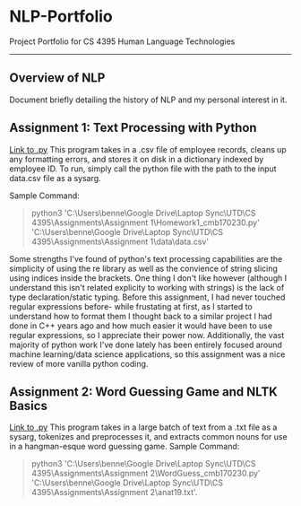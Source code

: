 # NLP-Portfolio
Project Portfolio for CS 4395 Human Language Technologies
_________________________________________________________________________________________________________________________________________________________________________

## Overview of NLP
Document briefly detailing the history of NLP and my personal interest in it.


## Assignment 1: Text Processing with Python
[Link to .py](https://github.com/cmb170230/NLP-Portfolio/blob/85485e11ef077cc5f42e053b5996edab139d375e/Homework1_cmb170230.py)
This program takes in a .csv file of employee records, cleans up any formatting errors, and stores it on disk in a dictionary indexed by employee ID.
To run, simply call the python file with the path to the input data.csv file as a sysarg.

Sample Command: 
> python3 'C:\Users\benne\Google Drive\Laptop Sync\UTD\CS 4395\Assignments\Assignment 1\Homework1_cmb170230.py' 'C:\Users\benne\Google Drive\Laptop Sync\UTD\CS 4395\Assignments\Assignment 1\data\data.csv'

Some strengths I've found of python's text processing capabilities are the simplicity of using the re library as well as the convience of string slicing using indices inside the brackets. One thing I don't like however (although I understand this isn't related explicity to working with strings) is the lack of type declaration/static typing.
Before this assignment, I had never touched regular expressions before- while frustating at first, as I started to understand how to format them I thought back to a similar project I had done in C++ years ago and how much easier it would have been to use regular expressions, so I appreciate their power now. Additionally, the vast majority of python work I've done lately has been entirely focused around machine learning/data science applications, so this assignment was a nice review of more vanilla python coding.

## Assignment 2: Word Guessing Game and NLTK Basics
[Link to .py](https://github.com/cmb170230/NLP-Portfolio/blob/3653578734decc4993fb90fd01f95f24214a6861/WordGuess_cmb170230.py) This program takes in a large batch of text from a .txt file as a sysarg, tokenizes and preprocesses it, and extracts common nouns for use in a hangman-esque word guessing game.
Sample Command:
> python3 'C:\Users\benne\Google Drive\Laptop Sync\UTD\CS 4395\Assignments\Assignment 2\WordGuess_cmb170230.py' 'C:\Users\benne\Google Drive\Laptop Sync\UTD\CS 4395\Assignments\Assignment 2\anat19.txt'.
